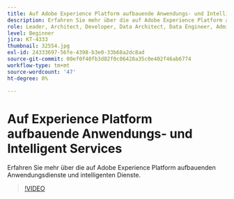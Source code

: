 ```yaml
---
title: Auf Adobe Experience Platform aufbauende Anwendungs- und Intelligent Services
description: Erfahren Sie mehr über die auf Adobe Experience Platform aufbauenden Anwendungsdienste und intelligenten Dienste.
role: Leader, Architect, Developer, Data Architect, Data Engineer, Admin, User
level: Beginner
jira: KT-4333
thumbnail: 32554.jpg
exl-id: 24333697-56fe-4398-b3e0-33b68a2dc8ad
source-git-commit: 00ef0f40fb3d82f0c06428a35c0e402f46ab6774
workflow-type: tm+mt
source-wordcount: '47'
ht-degree: 0%

---
```


# Auf Experience Platform aufbauende Anwendungs- und Intelligent Services

Erfahren Sie mehr über die auf Adobe Experience Platform aufbauenden Anwendungsdienste und intelligenten Dienste.

>[!VIDEO](https://video.tv.adobe.com/v/32554?learn=on)

